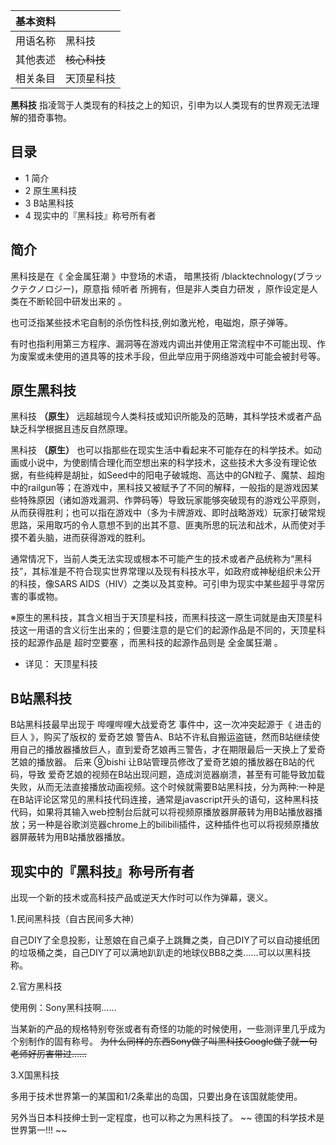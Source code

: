 |  **基本资料**  ||
|---|---|
|用语名称  |  黑科技   |
|其他表述  |  ~~核心科技~~  |
|相关条目  |  天顶星科技   |
  
**黑科技** 指凌驾于人类现有的科技之上的知识，引申为以人类现有的世界观无法理解的猎奇事物。

##  目录

  * 1  简介 
  * 2  原生黑科技 
  * 3  B站黑科技 
  * 4  现实中的『黑科技』称号所有者 

##  简介

黑科技是在《  全金属狂潮  》中登场的术语，  暗黒技術  /blacktechnology(ブラックテクノロジー)，原意指  倾听者
所拥有，但是非人类自力研发  ，原作设定是人类在不断轮回中研发出来的  。

也可泛指某些技术宅自制的杀伤性科技,例如激光枪，电磁炮，原子弹等。

有时也指利用第三方程序、漏洞等在游戏内调出并使用正常流程中不可能出现、作为废案或未使用的道具等的技术手段，但此举应用于网络游戏中可能会被封号等。

##  原生黑科技

黑科技  **（原生）** 远超越现今人类科技或知识所能及的范畴，其科学技术或者产品缺乏科学根据且违反自然原理。

黑科技  **（原生）**
也可以指那些在现实生活中看起来不可能存在的科学技术。如动画或小说中，为使剧情合理化而空想出来的科学技术，这些技术大多没有理论依据，有些纯粹是胡扯，如Seed中的阳电子破城炮、高达中的GN粒子、魔禁、超炮中的railgun等；在游戏中，黑科技又被赋予了不同的解释，一般指的是游戏因某些特殊原因（诸如游戏漏洞、作弊码等）导致玩家能够突破现有的游戏公平原则，从而获得胜利；也可以指在游戏中（多为卡牌游戏、即时战略游戏）玩家打破常规思路，采用取巧的令人意想不到的出其不意、匪夷所思的玩法和战术，从而使对手摸不着头脑，进而获得游戏的胜利。

通常情况下，当前人类无法实现或根本不可能产生的技术或者产品统称为“黑科技”，其标准是不符合现实世界常理以及现有科技水平，如政府或神秘组织未公开的科技，像SARS
AIDS（HIV）之类以及其变种。可引申为现实中某些超乎寻常厉害的事或物。

※原生的黑科技，其含义相当于天顶星科技，而黑科技这一原生词就是由天顶星科技这一用语的含义衍生出来的；但要注意的是它们的起源作品是不同的，天顶星科技的起源作品是
超时空要塞  ，而黑科技的起源作品则是  全金属狂潮  。

  * 详见：  天顶星科技 

##  B站黑科技

B站黑科技最早出现于  哔哩哔哩大战爱奇艺  事件中，这一次冲突起源于《  进击的巨人  》，购买了版权的  爱奇艺娘
警告A、B站不许私自搬运盗链，然而B站继续使用自己的播放器播放巨人，直到爱奇艺娘再三警告，才在期限最后一天换上了爱奇艺娘的播放器。  后来  ⑨bishi
让B站管理员修改了爱奇艺娘的播放器在B站的代码，导致
爱奇艺娘的视频在B站出现问题，造成浏览器崩溃，甚至有可能导致加载失败，从而无法直接播放动画视频。这个时候就需要B站黑科技，分为两种:一种是在B站评论区常见的黑科技代码连接，通常是javascript开头的语句，这种黑科技代码，如果将其输入web控制台后就可以将视频原播放器屏蔽转为用B站播放器播放；另一种是谷歌浏览器chrome上的bilibili插件，这种插件也可以将视频原播放器屏蔽转为用B站播放器播放。

  

##  现实中的『黑科技』称号所有者

出现一个新的技术或高科技产品或逆天大作时可以作为弹幕，褒义。

1.民间黑科技（自古民间多大神）

自己DIY了全息投影，让葱娘在自己桌子上跳舞之类，自己DIY了可以自动接纸团的垃圾桶之类，自己DIY了可以满地趴趴走的地球仪BB8之类……可以以黑科技称。

2.官方黑科技

使用例：Sony黑科技啊……

当某新的产品的规格特别夸张或者有奇怪的功能的时候使用，一些测评里几乎成为个别制作的固有称号。
~~为什么同样的东西Sony做了叫黑科技Google做了就一句老师好厉害带过……~~

3.X国黑科技

多用于技术世界第一的某国和1/2条辈出的岛国，只要出身在该国就能使用。

另外当日本科技绅士到一定程度，也可以称之为黑科技了。 ~~ 德国的科学技术是世界第一!!!  ~~

